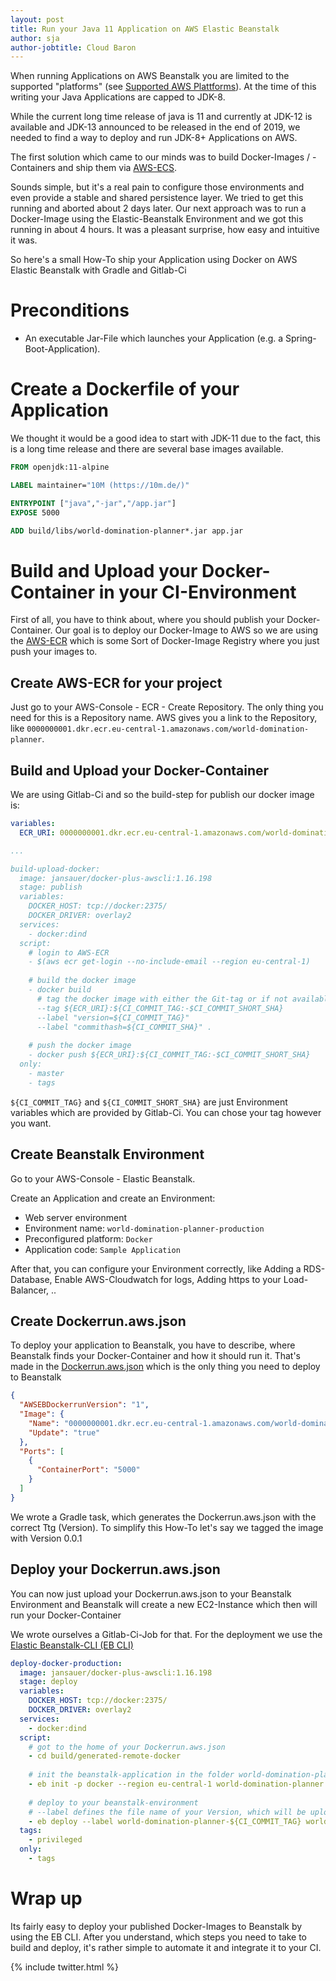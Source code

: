 ```yaml
---
layout: post
title: Run your Java 11 Application on AWS Elastic Beanstalk
author: sja
author-jobtitle: Cloud Baron
---
```


When running Applications on AWS Beanstalk you are limited to the supported "platforms" (see [Supported AWS Plattforms](https://docs.aws.amazon.com/de_de/elasticbeanstalk/latest/dg/concepts.platforms.html)). 
At the time of this writing your Java Applications are capped to JDK-8. 

While the current long time release of java is 11 and currently at JDK-12 is available and JDK-13 announced to be released in the end of 2019, we needed to find a way to deploy and run JDK-8+ Applications on AWS.

The first solution which came to our minds was to build Docker-Images / -Containers and ship them via [AWS-ECS](https://docs.aws.amazon.com/de_de/AmazonECS/latest/developerguide/Welcome.html). 

Sounds simple, but it's a real pain to configure those environments and even provide a stable and shared persistence layer. We tried to get this running and aborted about 2 days later. 
Our next approach was to run a Docker-Image using the Elastic-Beanstalk Environment and we got this running in about 4 hours. It was a pleasant surprise, how easy and intuitive it was.

So here's a small How-To ship your Application using Docker on AWS Elastic Beanstalk with Gradle and Gitlab-Ci

# Preconditions

* An executable Jar-File which launches your Application (e.g. a Spring-Boot-Application).

# Create a Dockerfile of your Application
We thought it would be a good idea to start with JDK-11 due to the fact, this is a long time release and there are several base images available. 

```dockerfile
FROM openjdk:11-alpine

LABEL maintainer="10M (https://10m.de/)"

ENTRYPOINT ["java","-jar","/app.jar"]
EXPOSE 5000

ADD build/libs/world-domination-planner*.jar app.jar 
```

# Build and Upload your Docker-Container in your CI-Environment
First of all, you have to think about, where you should publish your Docker-Container. Our goal is to deploy our Docker-Image to AWS so we are using the [AWS-ECR](https://aws.amazon.com/de/ecr/) which is some Sort of Docker-Image Registry where you just push your images to.

## Create AWS-ECR for your project
Just go to your AWS-Console - ECR - Create Repository. The only thing you need for this is a Repository name. AWS gives you a link to the Repository, like 
`0000000001.dkr.ecr.eu-central-1.amazonaws.com/world-domination-planner`.

## Build and Upload your Docker-Container
We are using Gitlab-Ci and so the build-step for publish our docker image is:
```yaml
variables:
  ECR_URI: 0000000001.dkr.ecr.eu-central-1.amazonaws.com/world-domination-planner

...

build-upload-docker:
  image: jansauer/docker-plus-awscli:1.16.198
  stage: publish
  variables:
    DOCKER_HOST: tcp://docker:2375/
    DOCKER_DRIVER: overlay2
  services:
    - docker:dind
  script:
    # login to AWS-ECR
    - $(aws ecr get-login --no-include-email --region eu-central-1) 
    
    # build the docker image
    - docker build
      # tag the docker image with either the Git-tag or if not available the latest commit hash
      --tag ${ECR_URI}:${CI_COMMIT_TAG:-$CI_COMMIT_SHORT_SHA}
      --label "version=${CI_COMMIT_TAG}"
      --label "commithash=${CI_COMMIT_SHA}" .
    
    # push the docker image
    - docker push ${ECR_URI}:${CI_COMMIT_TAG:-$CI_COMMIT_SHORT_SHA}
  only:
    - master
    - tags
```

`${CI_COMMIT_TAG}` and `${CI_COMMIT_SHORT_SHA}` are just Environment variables which are provided by Gitlab-Ci. 
You can chose your tag however you want.

## Create Beanstalk Environment
Go to your AWS-Console - Elastic Beanstalk.

Create an Application and create an Environment:

* Web server environment
* Environment name: `world-domination-planner-production`
* Preconfigured platform: `Docker`
* Application code: `Sample Application`

After that, you can configure your Environment correctly, like Adding a RDS-Database, Enable AWS-Cloudwatch for logs, Adding https to your Load-Balancer, ..

## Create Dockerrun.aws.json
To deploy your application to Beanstalk, you have to describe, where Beanstalk finds your Docker-Container and how it should run it. That's made in the [Dockerrun.aws.json](https://docs.aws.amazon.com/de_de/elasticbeanstalk/latest/dg/single-container-docker-configuration.html) which is the only thing you need to deploy to Beanstalk

```json
{
  "AWSEBDockerrunVersion": "1",
  "Image": {
    "Name": "0000000001.dkr.ecr.eu-central-1.amazonaws.com/world-domination-planner:0.0.1",
    "Update": "true"
  },
  "Ports": [
    {
      "ContainerPort": "5000"
    }
  ]
}
```
We wrote a Gradle task, which generates the Dockerrun.aws.json with the correct Ttg (Version). To simplify this How-To let's say we tagged the image with Version 0.0.1

## Deploy your Dockerrun.aws.json

You can now just upload your Dockerrun.aws.json to your Beanstalk Environment and Beanstalk will create a new EC2-Instance which then will run your Docker-Container

We wrote ourselves a Gitlab-Ci-Job for that. For the deployment we use the [Elastic Beanstalk-CLI (EB CLI)](https://docs.aws.amazon.com/de_de/elasticbeanstalk/latest/dg/eb-cli3-getting-started.html)

```yaml
deploy-docker-production:
  image: jansauer/docker-plus-awscli:1.16.198
  stage: deploy
  variables:
    DOCKER_HOST: tcp://docker:2375/
    DOCKER_DRIVER: overlay2
  services:
    - docker:dind
  script:
    # got to the home of your Dockerrun.aws.json
    - cd build/generated-remote-docker
    
    # init the beanstalk-application in the folder world-domination-planner
    - eb init -p docker --region eu-central-1 world-domination-planner
    
    # deploy to your beanstalk-environment
    # --label defines the file name of your Version, which will be uploaded to AWS-S3
    - eb deploy --label world-domination-planner-${CI_COMMIT_TAG} world-domination-planner-production
  tags:
    - privileged
  only:
    - tags
``` 

# Wrap up
Its fairly easy to deploy your published Docker-Images to Beanstalk by using the EB CLI. After you understand, which steps you need to take to build and deploy, it's rather simple to automate it and integrate it to your CI.

{% include twitter.html %}
